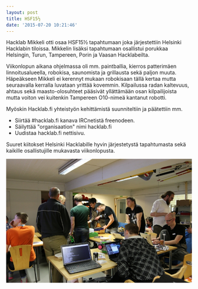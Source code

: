 ```yaml
---
layout: post
title: HSF15½
date: '2015-07-20 10:21:46'
---
```


Hacklab Mikkeli otti osaa HSF15½ tapahtumaan joka järjestettiin Helsinki Hacklabin tiloissa. Mikkelin lisäksi tapahtumaan osallistui porukkaa Helsingin, Turun, Tampereen, Porin ja Vaasan Hacklabeilta.

Viikonlopun aikana ohjelmassa oli mm. paintballia, kierros patterimäen linnoitusalueella, robokisa, saunomista ja grillausta sekä paljon muuta. Häpeäkseen Mikkeli ei kerennyt mukaan robokisaan tällä kertaa mutta seuraavalla kerralla luvataan yrittää kovemmin. Kilpailussa radan kaltevuus, ahtaus sekä maasto-olosuhteet pääsivät yllättämään osan kilpailijoista mutta voiton vei kuitenkin Tampereen O10-nimeä kantanut robotti. 

Myöskin Hacklab.fi yhteistyön kehittämistä suunniteltiin ja päätettiin mm.

* Siirtää #hacklab.fi kanava IRCnetistä freenodeen.
* Säilyttää "organisaation" nimi hacklab.fi
* Uudistaa hacklab.fi nettisivu.

Suuret kiitokset Helsinki Hacklabille hyvin järjestetystä tapahtumasta sekä kaikille osallistujille mukavasta viikonlopusta.

![HSF15½](/public/images/hsf1512-1.jpg)